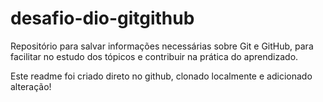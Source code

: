 # desafio-dio-gitgithub

Repositório para salvar informações necessárias sobre Git e GitHub, para facilitar no estudo dos tópicos e contribuir na prática do aprendizado.

Este readme foi criado direto no github, clonado localmente e adicionado alteração!
